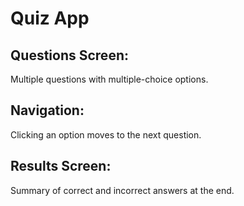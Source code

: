 # Quiz App
## Questions Screen: 
   Multiple questions with multiple-choice options.
## Navigation: 
   Clicking an option moves to the next question.
## Results Screen: 
   Summary of correct and incorrect answers at the end.